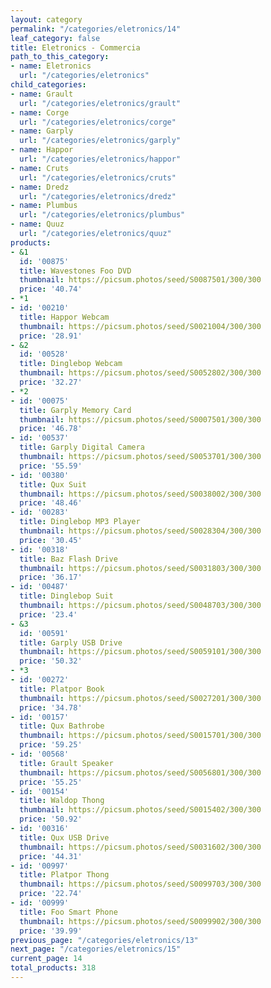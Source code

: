 ```yaml
---
layout: category
permalink: "/categories/eletronics/14"
leaf_category: false
title: Eletronics - Commercia
path_to_this_category:
- name: Eletronics
  url: "/categories/eletronics"
child_categories:
- name: Grault
  url: "/categories/eletronics/grault"
- name: Corge
  url: "/categories/eletronics/corge"
- name: Garply
  url: "/categories/eletronics/garply"
- name: Happor
  url: "/categories/eletronics/happor"
- name: Cruts
  url: "/categories/eletronics/cruts"
- name: Dredz
  url: "/categories/eletronics/dredz"
- name: Plumbus
  url: "/categories/eletronics/plumbus"
- name: Quuz
  url: "/categories/eletronics/quuz"
products:
- &1
  id: '00875'
  title: Wavestones Foo DVD
  thumbnail: https://picsum.photos/seed/S0087501/300/300
  price: '40.74'
- *1
- id: '00210'
  title: Happor Webcam
  thumbnail: https://picsum.photos/seed/S0021004/300/300
  price: '28.91'
- &2
  id: '00528'
  title: Dinglebop Webcam
  thumbnail: https://picsum.photos/seed/S0052802/300/300
  price: '32.27'
- *2
- id: '00075'
  title: Garply Memory Card
  thumbnail: https://picsum.photos/seed/S0007501/300/300
  price: '46.78'
- id: '00537'
  title: Garply Digital Camera
  thumbnail: https://picsum.photos/seed/S0053701/300/300
  price: '55.59'
- id: '00380'
  title: Qux Suit
  thumbnail: https://picsum.photos/seed/S0038002/300/300
  price: '48.46'
- id: '00283'
  title: Dinglebop MP3 Player
  thumbnail: https://picsum.photos/seed/S0028304/300/300
  price: '30.45'
- id: '00318'
  title: Baz Flash Drive
  thumbnail: https://picsum.photos/seed/S0031803/300/300
  price: '36.17'
- id: '00487'
  title: Dinglebop Suit
  thumbnail: https://picsum.photos/seed/S0048703/300/300
  price: '23.4'
- &3
  id: '00591'
  title: Garply USB Drive
  thumbnail: https://picsum.photos/seed/S0059101/300/300
  price: '50.32'
- *3
- id: '00272'
  title: Platpor Book
  thumbnail: https://picsum.photos/seed/S0027201/300/300
  price: '34.78'
- id: '00157'
  title: Qux Bathrobe
  thumbnail: https://picsum.photos/seed/S0015701/300/300
  price: '59.25'
- id: '00568'
  title: Grault Speaker
  thumbnail: https://picsum.photos/seed/S0056801/300/300
  price: '55.25'
- id: '00154'
  title: Waldop Thong
  thumbnail: https://picsum.photos/seed/S0015402/300/300
  price: '50.92'
- id: '00316'
  title: Qux USB Drive
  thumbnail: https://picsum.photos/seed/S0031602/300/300
  price: '44.31'
- id: '00997'
  title: Platpor Thong
  thumbnail: https://picsum.photos/seed/S0099703/300/300
  price: '22.74'
- id: '00999'
  title: Foo Smart Phone
  thumbnail: https://picsum.photos/seed/S0099902/300/300
  price: '39.99'
previous_page: "/categories/eletronics/13"
next_page: "/categories/eletronics/15"
current_page: 14
total_products: 318
---
```


